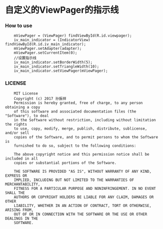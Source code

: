 # 自定义的ViewPager的指示线

### How to use
           
        mViewPager = (ViewPager) findViewById(R.id.viewpager);
        iv_main_indicator = (IndicatorView) findViewById(R.id.iv_main_indicator);
        mViewPager.setAdapter(adapter);
        mViewPager.setCurrentItem(0);
        //设置指示线
        iv_main_indicator.setBorderWidth(5);
        iv_main_indicator.setTriangleWidth(10);
        iv_main_indicator.setViewPager(mViewPager);
        
### LICENSE

        MIT License
        Copyright (c) 2017 孙振祥
        Permission is hereby granted, free of charge, to any person obtaining a copy
        of this software and associated documentation files (the "Software"), to deal
        in the Software without restriction, including without limitation the rights
        to use, copy, modify, merge, publish, distribute, sublicense, and/or sell
        copies of the Software, and to permit persons to whom the Software is
        furnished to do so, subject to the following conditions:
        
        The above copyright notice and this permission notice shall be included in all
        copies or substantial portions of the Software.
        
        THE SOFTWARE IS PROVIDED "AS IS", WITHOUT WARRANTY OF ANY KIND, EXPRESS OR
        IMPLIED, INCLUDING BUT NOT LIMITED TO THE WARRANTIES OF MERCHANTABILITY,
        FITNESS FOR A PARTICULAR PURPOSE AND NONINFRINGEMENT. IN NO EVENT SHALL THE
        AUTHORS OR COPYRIGHT HOLDERS BE LIABLE FOR ANY CLAIM, DAMAGES OR OTHER
        LIABILITY, WHETHER IN AN ACTION OF CONTRACT, TORT OR OTHERWISE, ARISING FROM,
        OUT OF OR IN CONNECTION WITH THE SOFTWARE OR THE USE OR OTHER DEALINGS IN THE
        SOFTWARE.
